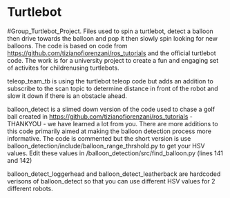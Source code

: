 # Turtlebot
#Group_Turtlebot_Project. Files used to spin a turtlebot, detect a balloon then drive towards the balloon and pop it then slowly spin looking for new balloons. The code is based on code from https://github.com/tizianofiorenzani/ros_tutorials and the official turtlebot code. The work is for a university project to create a fun and engaging set of activites for childrenusing turtlebots. 

teleop_team_tb is using the turtlebot teleop code but adds an addition to subscribe to the scan topic to determine distance in front of the robot and slow it down if there is an obstacle ahead.

balloon_detect is a slimed down version of the code used to chase a golf ball created in https://github.com/tizianofiorenzani/ros_tutorials - THANKYOU - we have learned a lot from you.  There are more additions to this  code primarily aimed at making the balloon detection process more informative.  The code is commented but the short version is use balloon_detection/include/balloon_range_thrshold.py to get your HSV values.  Edit these values in /balloon_detection/src/find_balloon.py (lines 141 and 142)

balloon_detect_loggerhead and balloon_detect_leatherback are hardcoded verisons of balloon_detect so that you can use different HSV values for 2 different robots.
